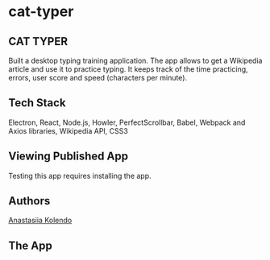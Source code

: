 # cat-typer
## CAT TYPER

Built a desktop typing training application. 
The app allows to get a Wikipedia article and use it to practice typing. 
It keeps track of the time practicing, errors, user score and speed (characters per minute).

## Tech Stack

Electron, React, Node.js, Howler, PerfectScrollbar, Babel, Webpack and Axios libraries, Wikipedia API, CSS3

## Viewing Published App

Testing this app requires installing the app.

## Authors

[Anastasiia Kolendo](https://github.com/AnastasiaKolendo "Anastasiia's Github")

## The App

